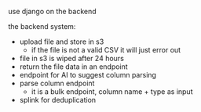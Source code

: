 use django on the backend


the backend system:
- upload file and store in s3
    - if the file is not a valid CSV it will just error out
- file in s3 is wiped after 24 hours
- return the file data in an endpoint
- endpoint for AI to suggest column parsing
- parse column endpoint
    - it is a bulk endpoint, column name + type as input
- splink for deduplication
